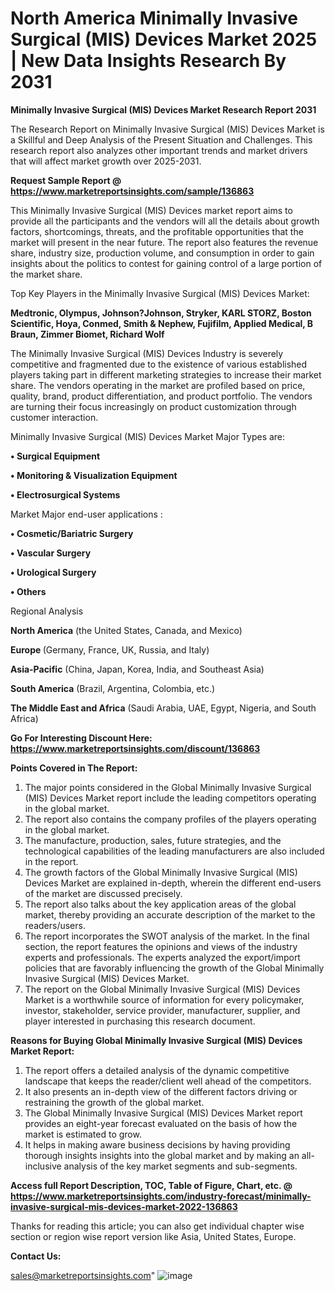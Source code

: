 # North America Minimally Invasive Surgical (MIS) Devices Market 2025 | New Data Insights Research By 2031

<strong>Minimally Invasive Surgical (MIS) Devices Market Research Report 2031</strong>

The Research Report on Minimally Invasive Surgical (MIS) Devices Market is a Skillful and Deep Analysis of the Present Situation and Challenges. This research report also analyzes other important trends and market drivers that will affect market growth over 2025-2031.

<strong>Request Sample Report @ <a href=https://www.marketreportsinsights.com/sample/136863>https://www.marketreportsinsights.com/sample/136863</a></strong>

This Minimally Invasive Surgical (MIS) Devices market report aims to provide all the participants and the vendors will all the details about growth factors, shortcomings, threats, and the profitable opportunities that the market will present in the near future. The report also features the revenue share, industry size, production volume, and consumption in order to gain insights about the politics to contest for gaining control of a large portion of the market share.

Top Key Players in the Minimally Invasive Surgical (MIS) Devices Market:

<strong>Medtronic, Olympus, Johnson?Johnson, Stryker, KARL STORZ, Boston Scientific, Hoya, Conmed, Smith & Nephew, Fujifilm, Applied Medical, B Braun, Zimmer Biomet, Richard Wolf</strong>

The Minimally Invasive Surgical (MIS) Devices Industry is severely competitive and fragmented due to the existence of various established players taking part in different marketing strategies to increase their market share. The vendors operating in the market are profiled based on price, quality, brand, product differentiation, and product portfolio. The vendors are turning their focus increasingly on product customization through customer interaction.

Minimally Invasive Surgical (MIS) Devices Market Major Types are:

<strong>• Surgical Equipment

• Monitoring & Visualization Equipment

• Electrosurgical Systems</strong>

Market Major end-user applications :

<strong>• Cosmetic/Bariatric Surgery

• Vascular Surgery

• Urological Surgery

• Others</strong>

Regional Analysis

</u><strong><b>North America</b></strong> (the United States, Canada, and Mexico)

<strong><b>Europe </b></strong>(Germany, France, UK, Russia, and Italy)

<strong><b>Asia-Pacific</b></strong> (China, Japan, Korea, India, and Southeast Asia)

<strong><b>South America</b></strong> (Brazil, Argentina, Colombia, etc.)

<strong><b>The Middle East and Africa</b></strong> (Saudi Arabia, UAE, Egypt, Nigeria, and South Africa)

<strong>Go For Interesting Discount Here: <a href=https://www.marketreportsinsights.com/discount/136863>https://www.marketreportsinsights.com/discount/136863</a></strong>

<strong>Points Covered in The Report:</strong>
<ol>
  <li>The major points considered in the Global Minimally Invasive Surgical (MIS) Devices Market report include the leading competitors operating in the global market.</li>
  <li>The report also contains the company profiles of the players operating in the global market.</li>
  <li>The manufacture, production, sales, future strategies, and the technological capabilities of the leading manufacturers are also included in the report.</li>
  <li>The growth factors of the Global Minimally Invasive Surgical (MIS) Devices Market are explained in-depth, wherein the different end-users of the market are discussed precisely.</li>
  <li>The report also talks about the key application areas of the global market, thereby providing an accurate description of the market to the readers/users.</li>
  <li>The report incorporates the SWOT analysis of the market. In the final section, the report features the opinions and views of the industry experts and professionals. The experts analyzed the export/import policies that are favorably influencing the growth of the Global Minimally Invasive Surgical (MIS) Devices Market.</li>
  <li>The report on the Global Minimally Invasive Surgical (MIS) Devices Market is a worthwhile source of information for every policymaker, investor, stakeholder, service provider, manufacturer, supplier, and player interested in purchasing this research document.</li>
</ol>
<strong>Reasons for Buying Global Minimally Invasive Surgical (MIS) Devices Market Report:</strong>

<ol>
  <li>The report offers a detailed analysis of the dynamic competitive landscape that keeps the reader/client well ahead of the competitors.</li>
  <li>It also presents an in-depth view of the different factors driving or restraining the growth of the global market.</li>
  <li>The Global Minimally Invasive Surgical (MIS) Devices Market report provides an eight-year forecast evaluated on the basis of how the market is estimated to grow.</li>
  <li>It helps in making aware business decisions by having providing thorough insights insights into the global market and by making an all-inclusive analysis of the key market segments and sub-segments.</li>
</ol>
<strong>Access full Report Description, TOC, Table of Figure, Chart, etc. @ <a href=https://www.marketreportsinsights.com/industry-forecast/minimally-invasive-surgical-mis-devices-market-2022-136863>https://www.marketreportsinsights.com/industry-forecast/minimally-invasive-surgical-mis-devices-market-2022-136863</a></strong>


Thanks for reading this article; you can also get individual chapter wise section or region wise report version like Asia, United States, Europe.

<strong>Contact Us:</strong>

sales@marketreportsinsights.com"
![image](https://github.com/user-attachments/assets/76963ac7-b694-4ec6-9b68-0c20895c3963)
